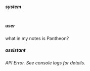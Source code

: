 ##### system
```sc-context
```

##### user
what in my notes is Pantheon?

##### assistant
*API Error. See console logs for details.*